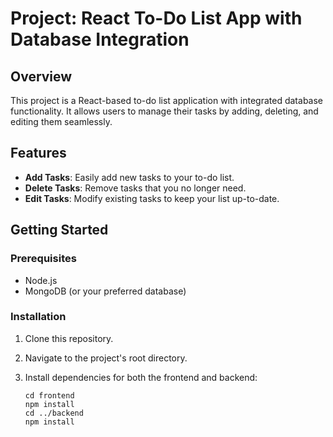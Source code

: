 # Project: React To-Do List App with Database Integration

## Overview

This project is a React-based to-do list application with integrated database functionality. It allows users to manage their tasks by adding, deleting, and editing them seamlessly.

## Features

- **Add Tasks**: Easily add new tasks to your to-do list.
- **Delete Tasks**: Remove tasks that you no longer need.
- **Edit Tasks**: Modify existing tasks to keep your list up-to-date.

## Getting Started

### Prerequisites

- Node.js
- MongoDB (or your preferred database)

### Installation

1. Clone this repository.
2. Navigate to the project's root directory.
3. Install dependencies for both the frontend and backend:

   ```shell
   cd frontend
   npm install
   cd ../backend
   npm install

